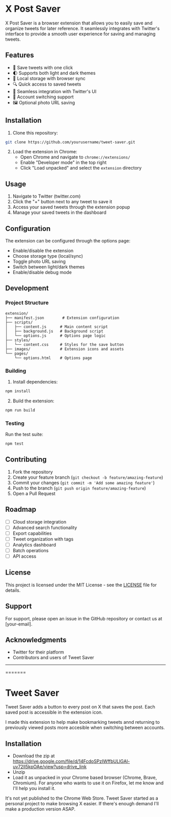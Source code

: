 
# X Post Saver

X Post Saver is a browser extension that allows you to easily save and organize tweets for later reference. It seamlessly integrates with Twitter's interface to provide a smooth user experience for saving and managing tweets.

## Features

- 🔄 Save tweets with one click
- 🌓 Supports both light and dark themes
- 💾 Local storage with browser sync
- 🔍 Quick access to saved tweets
- 🎨 Seamless integration with Twitter's UI
- 🔄 Account switching support
- 🖼️ Optional photo URL saving

## Installation

1. Clone this repository:
```bash
git clone https://github.com/yourusername/tweet-saver.git
```

2. Load the extension in Chrome:
   - Open Chrome and navigate to `chrome://extensions/`
   - Enable "Developer mode" in the top right
   - Click "Load unpacked" and select the `extension` directory

## Usage

1. Navigate to Twitter (twitter.com)
2. Click the "+" button next to any tweet to save it
3. Access your saved tweets through the extension popup
4. Manage your saved tweets in the dashboard

## Configuration

The extension can be configured through the options page:

- Enable/disable the extension
- Choose storage type (local/sync)
- Toggle photo URL saving
- Switch between light/dark themes
- Enable/disable debug mode

## Development

### Project Structure
```
extension/
├── manifest.json        # Extension configuration
├── scripts/
│   ├── content.js      # Main content script
│   ├── background.js   # Background script
│   └── options.js      # Options page logic
├── styles/
│   └── content.css     # Styles for the save button
├── images/             # Extension icons and assets
└── pages/
    └── options.html    # Options page
```

### Building

1. Install dependencies:
```bash
npm install
```

2. Build the extension:
```bash
npm run build
```

### Testing

Run the test suite:
```bash
npm test
```

## Contributing

1. Fork the repository
2. Create your feature branch (`git checkout -b feature/amazing-feature`)
3. Commit your changes (`git commit -m 'Add some amazing feature'`)
4. Push to the branch (`git push origin feature/amazing-feature`)
5. Open a Pull Request

## Roadmap

- [ ] Cloud storage integration
- [ ] Advanced search functionality
- [ ] Export capabilities
- [ ] Tweet organization with tags
- [ ] Analytics dashboard
- [ ] Batch operations
- [ ] API access

## License

This project is licensed under the MIT License - see the [LICENSE](LICENSE) file for details.

## Support

For support, please open an issue in the GitHub repository or contact us at [your-email].

## Acknowledgments

- Twitter for their platform
- Contributors and users of Tweet Saver


***
=======

# Tweet Saver 

Tweet Saver adds a button to every post on X that saves the post. Each saved post is accessible in the extension icon.

I made this extension to help make bookmarking tweets annd returning to previously viewed posts more accesible when switching between accounts. 

## Installation
- Download the zip at https://drive.google.com/file/d/14FcdoSPzIWffbULIGAl-uv72lI5kpOAe/view?usp=drive_link
- Unzip
- Load it as unpacked in your Chrome based browser (Chrome, Brave, Chromium). For anyone who wants to use it on Firefox, let me know and I'll help you install it.

It's not yet published to the Chrome Web Store. Tweet Saver started as a personal project to make browsing X easier. If there's enough demand I'll make a production version ASAP.
 
